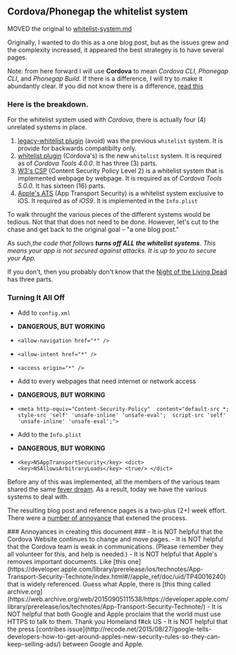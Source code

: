 ## Cordova/Phonegap the whitelist system ##

MOVED the original to [whitelist-system.md](whitelist-system.md)

Originally, I wanted to do this as a one blog post, but as the issues grew and the complexity increased, it appeared the best strategey is to have several pages.

Note: from here forward I will use **Cordova** to mean *Cordova CLI*, *Phonegap CLI*, and *Phonegap Build*. If there is a difference, I will try to make it abundantly clear. If you did not know there is a difference, [read this](https://github.com/jessemonroy650/top-phonegap-mistakes/blob/master/new-to-Phonegap.md)

### Here is the breakdown. ###

For the whitelist system used with *Cordova*, there is actually four (4) unrelated systems in place. 

1. [legacy-whitelist plugin](https://www.npmjs.com/package/cordova-plugin-legacy-whitelist) (avoid) was the previous `whitelist` system. It is provide for backwards compatibilty only.
2. [whitelist plugin](https://www.npmjs.com/package/cordova-plugin-whitelist) (Cordova's) is the new `whitelist` system. It is required as of *Cordova Tools 4.0.0*. It has three (3) parts.
3. [W3's CSP](http://www.w3.org/TR/CSP2/) (Content Security Policy Level 2) is a whitelist system that is implemented webpage by webpage. It is required as of *Cordova Tools 5.0.0*. It has sixteen (16) parts.
4. [Apple's ATS](https://web.archive.org/web/20150905111538/https://developer.apple.com/library/prerelease/ios/technotes/App-Transport-Security-Technote/) (App Transport Security)  is a whitelist system exclusive to iOS. It required as of *iOS9*. It is implemented in the `Info.plist`

To walk throught the various pieces of the different systems would be tedious. Not that that does not need to be done. However, let's cut to the chase and get back to the original goal &ndash; "a one blog post."<p>As such,*the code that follows* ***turns off ALL the whitelist systems***. *This means your app is not secured against attacks. It is up to you to secure your App.*<p>If you don't, then you probably don't know that the [Night of the Living Dead](https://en.wikipedia.org/wiki/Living_Dead) has three parts.

### Turning It All Off ###

  - Add to `config.xml`
  - **DANGEROUS, BUT WORKING**
  - `<allow-navigation href="*" />`
  - `<allow-intent href="*" />`
  - `<access origin="*" />`

  - Add to every webpages that need internet or network access
  - **DANGEROUS, BUT WORKING**
  - `<meta http-equiv="Content-Security-Policy" 
              content="default-src *; 
                       style-src 'self' 'unsafe-inline' 'unsafe-eval'; 
                       script-src 'self' 'unsafe-inline' 'unsafe-eval';">`

  - Add to the `Info.plist`
  - **DANGEROUS, BUT WORKING**
  - `<key>NSAppTransportSecurity</key>
         <dict>
         <key>NSAllowsArbitraryLoads</key>
         <true/>
         </dict>`
   

Before any of this was implemented, all the members of the various team shared the same [fever dream](https://answers.yahoo.com/question/index?qid=20080201212121AA2xedD). As a result, today we have the various systems to deal with.

The resulting blog post and reference pages is a two-plus (2+) week effort. There were a <a href=#annoyances>number of annoyance</a> that extened the process.


<a name=annoyances>
### Annoyances in creating this document ###
</a>
- It is NOT helpful that the Cordova Website continues to change and move pages.
- It is NOT helpful that the Cordova team is weak in communications. (Please remember they all volunteer for this, and help is needed.)
- It is NOT helpful that Apple's removes important documents. Like [this one](https://developer.apple.com/library/prerelease/ios/technotes/App-Transport-Security-Technote/index.html#//apple_ref/doc/uid/TP40016240) that is widely referenced. Guess what Apple, there is [this thing called archive.org](https://web.archive.org/web/20150905111538/https://developer.apple.com/library/prerelease/ios/technotes/App-Transport-Security-Technote/)
- It is NOT helpful that both Google and Apple proclaim that the world must use HTTPS to talk to them. Thank you Homeland f#ck US
- It is NOT helpful that the press [contribes issue](http://recode.net/2015/08/27/google-tells-developers-how-to-get-around-apples-new-security-rules-so-they-can-keep-selling-ads/) between Google and Apple.





